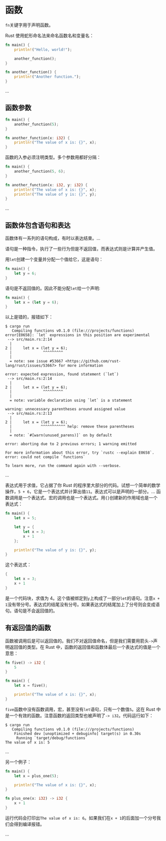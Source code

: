 # 函数

`fn`关键字用于声明函数。

Rust 使用蛇形命名法来命名函数名和变量名：

```rust
fn main() {
    println!("Hello, world!");

    another_function();
}

fn another_function() {
    println!("Another function.");
}
```

...

## 函数参数

```rust
fn main() {
    another_function(5);
}

fn another_function(x: i32) {
    println!("The value of x is: {}", x);
}
```

函数的入参必须注明类型。多个参数用都好分隔：

```rust
fn main() {
    another_function(5, 6);
}

fn another_function(x: i32, y: i32) {
    println!("The value of x is: {}", x);
    println!("The value of y is: {}", y);
}
```

...

## 函数体包含语句和表达

函数体有一系列的语句构成，有时以表达结束。...

语句是一种指令，执行了一些行为但是不返回值，而表达式则是计算并产生值。

用`let`创建一个变量并分配一个值给它，这是语句：

```rust
fn main() {
    let y = 6;
}
```

语句是不返回值的。因此不能分配`let`给一个声明:

```rust
fn main() {
    let x = (let y = 6);
}
```

以上是错的，报错如下：

```null
$ cargo run
   Compiling functions v0.1.0 (file:///projects/functions)
error[E0658]: `let` expressions in this position are experimental
 --> src/main.rs:2:14
  |
2 |     let x = (let y = 6);
  |              ^^^^^^^^^
  |
  = note: see issue #53667 <https://github.com/rust-lang/rust/issues/53667> for more information

error: expected expression, found statement (`let`)
 --> src/main.rs:2:14
  |
2 |     let x = (let y = 6);
  |              ^^^^^^^^^
  |
  = note: variable declaration using `let` is a statement

warning: unnecessary parentheses around assigned value
 --> src/main.rs:2:13
  |
2 |     let x = (let y = 6);
  |             ^^^^^^^^^^^ help: remove these parentheses
  |
  = note: `#[warn(unused_parens)]` on by default

error: aborting due to 2 previous errors; 1 warning emitted

For more information about this error, try `rustc --explain E0658`.
error: could not compile `functions`

To learn more, run the command again with --verbose.
```

...

表达式用于求值，它占据了你 Rust 的程序里大部分的代码。试想一个简单的数学操作，`5 + 6`，它是一个表达式并计算出值`11`。表达式可以是声明的一部分。...
函数调用是一个表达式。宏的调用也是一个表达式。用`{}`创建新的作用域也是一个表达式：

```rust
fn main() {
    let x = 5;

    let y = {
        let x = 3;
        x + 1
    };

    println!("The value of y is: {}", y);
}
```

这个表达式：

```rust
{
    let x = 3;
    x + 1
}
```

是一个代码块，求值为 4。这个值被绑定到`y`上构成了一部分`let`的语句。注意`x + 1`没有带分号。表达式的结尾没有分号。如果表达式的结尾加上了分号则会变成语句。语句是不会返回值的。

## 有返回值的函数

函数被调用后是可以返回值的。我们不对返回值命名，但是我们需要用箭头`->`声明返回值的类型。在 Rust 中，函数的返回值和函数体最后一个表达式的值是一个意思：

```rust
fn five() -> i32 {
    5
}

fn main() {
    let x = five();

    println!("The value of x is: {}", x);
}
```

`five`函数中没有函数调用，宏，甚至没有`let`语句，只有一个数值`5`。这在 Rust 中是一个有效的函数。注意函数的返回类型也被声明了`-> i32`。代码运行如下：

```null
$ cargo run
   Compiling functions v0.1.0 (file:///projects/functions)
    Finished dev [unoptimized + debuginfo] target(s) in 0.30s
     Running `target/debug/functions`
The value of x is: 5
```

...

另一个例子：

```rust
fn main() {
    let x = plus_one(5);

    println!("The value of x is: {}", x);
}

fn plus_one(x: i32) -> i32 {
    x + 1
}
```

运行代码会打印出`The value of x is: 6`。如果我们在`x + 1`的后面加一个分号我们会得到编译报错。

...
